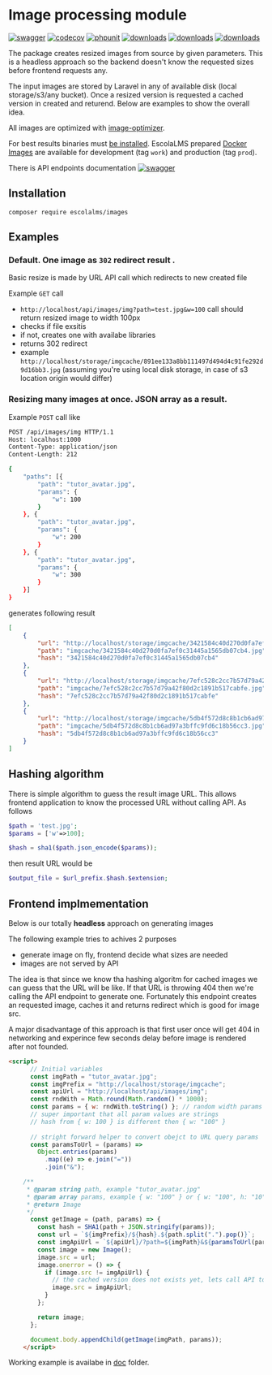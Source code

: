 # Image processing module

[![swagger](https://img.shields.io/badge/documentation-swagger-green)](https://escolalms.github.io/Images/)
[![codecov](https://codecov.io/gh/EscolaLMS/Images/branch/main/graph/badge.svg?token=NRAN4R8AGZ)](https://codecov.io/gh/EscolaLMS/Images)
[![phpunit](https://github.com/EscolaLMS/Images/actions/workflows/test.yml/badge.svg)](https://github.com/EscolaLMS/Courses/actions/workflows/test.yml)
[![downloads](https://img.shields.io/packagist/dt/escolalms/images)](https://packagist.org/packages/escolalms/images)
[![downloads](https://img.shields.io/packagist/v/escolalms/images)](https://packagist.org/packages/escolalms/images)
[![downloads](https://img.shields.io/packagist/l/escolalms/images)](https://packagist.org/packages/escolalms/images)

The package creates resized images from source by given parameters. This is a headless approach so the backend doesn't know the requested sizes before frontend requests any. 

The input images are stored by Laravel in any of available disk (local storage/s3/any bucket). Once a resized version is requested a cached version in created and returend. Below are examples to show the overall idea. 

All images are optimized with [image-optimizer](https://packagist.org/packages/spatie/image-optimizer).

For best results binaries must [be installed](https://github.com/spatie/image-optimizer#optimization-tools). EscolaLMS prepared [Docker Images](https://hub.docker.com/r/escolalms/php) are available for development (tag `work`) and production (tag `prod`).

There is API endpoints documentation [![swagger](https://img.shields.io/badge/documentation-swagger-green)](https://escolalms.github.io/Images/)

## Installation

`composer require escolalms/images`

## Examples

### Default. One image as `302` redirect result . 

Basic resize is made by URL API call which redirects to new created file 

Example `GET` call 

- `http://localhost/api/images/img?path=test.jpg&w=100` call should return resized image to width 100px
- checks if file exsitis 
- if not, creates one with availabe libraries 
- returns 302 redirect 
- example `http://localhost/storage/imgcache/891ee133a8bb111497d494d4c91fe292d9d16bb3.jpg` (assuming you're using local disk storage, in case of s3 location origin would differ)

### Resizing many images at once. JSON array as a result. 

Example `POST` call like 

```bash
POST /api/images/img HTTP/1.1
Host: localhost:1000
Content-Type: application/json
Content-Length: 212

{
	"paths": [{
		"path": "tutor_avatar.jpg",
		"params": {
			"w": 100
		}
	}, {
		"path": "tutor_avatar.jpg",
		"params": {
			"w": 200
		}
	}, {
		"path": "tutor_avatar.jpg",
		"params": {
			"w": 300
		}
	}]
} 
```

generates following result

```json
[
    {
        "url": "http://localhost/storage/imgcache/3421584c40d270d0fa7ef0c31445a1565db07cb4.jpg",
        "path": "imgcache/3421584c40d270d0fa7ef0c31445a1565db07cb4.jpg",
        "hash": "3421584c40d270d0fa7ef0c31445a1565db07cb4"
    },
    {
        "url": "http://localhost/storage/imgcache/7efc528c2cc7b57d79a42f80d2c1891b517cabfe.jpg",
        "path": "imgcache/7efc528c2cc7b57d79a42f80d2c1891b517cabfe.jpg",
        "hash": "7efc528c2cc7b57d79a42f80d2c1891b517cabfe"
    },
    {
        "url": "http://localhost/storage/imgcache/5db4f572d8c8b1cb6ad97a3bffc9fd6c18b56cc3.jpg",
        "path": "imgcache/5db4f572d8c8b1cb6ad97a3bffc9fd6c18b56cc3.jpg",
        "hash": "5db4f572d8c8b1cb6ad97a3bffc9fd6c18b56cc3"
    }
] 
```

## Hashing algorithm 

There is simple algorithm to guess the result image URL. This allows frontend application to know the processed URL without calling API. As follows 

```php 
$path = 'test.jpg';
$params = ['w'=>100];

$hash = sha1($path.json_encode($params));
```

then result URL would be  

```php
$output_file = $url_prefix.$hash.$extension;
```

## Frontend implmementation 

Below is our totally **headless** approach on generating images 

The following example tries to achives 2 purposes 
- generate image on fly, frontend decide what sizes are needed
- images are not served by API 

The idea is that since we know tha hashing algoritm for cached images we can guess that the URL will be like. 
If that URL is throwing 404 then we're calling the API endpoint to generate one. 
Fortunately this endpoint creates an requested image, caches it and returns redirect which is good for image src. 

A major disadvantage of this approach is that first user once will get 404 in networking and experince few seconds delay before image is rendered after not founded. 

```html
<script>
	  // Initial variables 
      const imgPath = "tutor_avatar.jpg";
      const imgPrefix = "http://localhost/storage/imgcache";
      const apiUrl = "http://localhost/api/images/img";
      const rndWith = Math.round(Math.random() * 1000);
	  const params = { w: rndWith.toString() }; // random width params
	  // super important that all param values are strings 
	  // hash from { w: 100 } is different then { w: "100" }
       
	  // stright forward helper to convert obejct to URL query params 
	  const paramsToUrl = (params) =>
        Object.entries(params)
          .map((e) => e.join("="))
          .join("&");

	/** 
	 * @param string path, example "tutor_avatar.jpg"
	 * @param array params, example { w: "100" } or { w: "100", h: "10" }
	 * @return Image 
	 */ 
      const getImage = (path, params) => {
        const hash = SHA1(path + JSON.stringify(params));
        const url = `${imgPrefix}/${hash}.${path.split(".").pop()}`;
        const imgApiUrl = `${apiUrl}/?path=${imgPath}&${paramsToUrl(params)}`;
        const image = new Image();
        image.src = url;
        image.onerror = () => {
          if (image.src != imgApiUrl) {
            // the cached version does not exists yet, lets call API to create one and redirect.
            image.src = imgApiUrl;
          }
        };

        return image;
      };

      document.body.appendChild(getImage(imgPath, params));
    </script> 
```

Working example is availabe in [doc](doc) folder. 